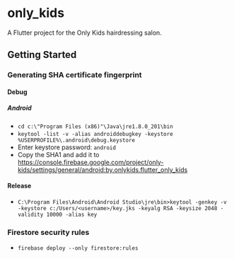 # only_kids

A Flutter project for the Only Kids hairdressing salon.

## Getting Started

### Generating SHA certificate fingerprint
#### Debug
##### Android
* ```cd c:\"Program Files (x86)"\Java\jre1.8.0_201\bin```
* ```keytool -list -v -alias androiddebugkey -keystore %USERPROFILE%\.android\debug.keystore```
* Enter keystore password: ```android```
* Copy the SHA1 and add it to https://console.firebase.google.com/project/only-kids/settings/general/android:by.onlykids.flutter_only_kids

#### Release
* ```C:\Program Files\Android\Android Studio\jre\bin>keytool -genkey -v -keystore c:/Users/<username>/key.jks -keyalg RSA -keysize 2048 -validity 10000 -alias key```

### Firestore security rules
* ```firebase deploy --only firestore:rules```